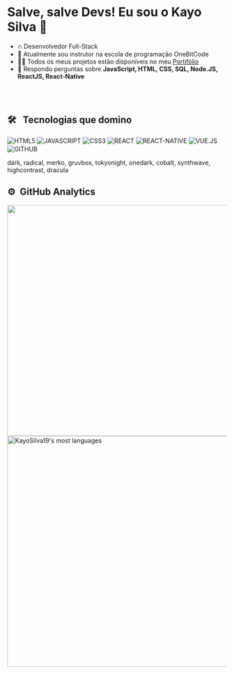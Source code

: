 <h1> Salve, salve Devs! Eu sou o Kayo Silva 🤘 </h1>

- 🔥 Desenvolvedor Full-Stack 
- 🤘 Atualmente sou instrutor na escola de programação OneBitCode
- 👨‍💻 Todos os meus projetos estão disponíveis no meu [Portifólio](https://storied-cascaron-808411.netlify.app/)
- 💬 Respondo perguntas sobre **JavaScript, HTML, CSS, SQL, Node.JS, ReactJS, React-Native**


<br> <br>

## 🛠 &nbsp; Tecnologias que domino

<div>
<img align="center" alt="HTML5" 
src="https://img.shields.io/badge/HTML5-E34F26?style=for-the-badge&logo=html5&logoColor=white">
<img align="center" alt="JAVASCRIPT" 
src="https://img.shields.io/badge/JavaScript-F7DF1E?style=for-the-badge&logo=javascript&logoColor=black">
<img align="center" alt="CSS3" 
src="https://img.shields.io/badge/CSS3-1572B6?style=for-the-badge&logo=css3&logoColor=white">
<img align="center" alt="REACT" 
src="https://img.shields.io/badge/React-20232A?style=for-the-badge&logo=react&logoColor=61DAFB">
<img align="center" alt="REACT-NATIVE" 
src="https://img.shields.io/badge/React_Native-20232A?style=for-the-badge&logo=react&logoColor=61DAFB">
<img align="center" alt="VUE.JS" 
src="https://img.shields.io/badge/Vue.js-35495E?style=for-the-badge&logo=vue.js&logoColor=4FC08D"> 
<img align="center" alt="GITHUB"
src="https://img.shields.io/badge/GitHub-100000?style=for-the-badge&logo=github&logoColor=white"> 
<img align="center" alt="" src="https://img.shields.io/badge/Swift-FA7343?style=for-the-badge&logo=swift&logoColor=white">
</div>

dark, radical, merko, gruvbox, tokyonight, onedark, cobalt, synthwave, highcontrast, dracula


## ⚙️ &nbsp;GitHub Analytics


<img width="530em" src="https://github-readme-stats.vercel.app/api?username=Kayo-henrique&show_icons=true&theme=dark">
<img width="530em" src="https://github-readme-stats.vercel.app/api/top-langs/?username=Kayo-henrique&layout=compact&theme=tokyonight" alt="KayoSilva19's most languages"/>










